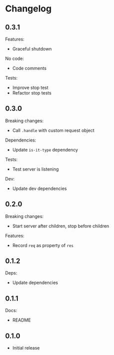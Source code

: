 # Changelog

## 0.3.1

Features:

* Graceful shutdown

No code:

* Code comments

Tests:

* Improve stop test
* Refactor stop tests

## 0.3.0

Breaking changes:

* Call `.handle` with custom request object

Dependencies:

* Update `is-it-type` dependency

Tests:

* Test server is listening

Dev:

* Update dev dependencies

## 0.2.0

Breaking changes:

* Start server after children, stop before children

Features:

* Record `req` as property of `res`

## 0.1.2

Deps:

* Update dependencies

## 0.1.1

Docs:

* README

## 0.1.0

* Initial release
